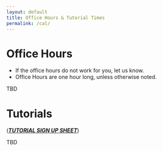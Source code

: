 ```yaml
---
layout: default
title: Office Hours & Tutorial Times
permalink: /cal/
---
```


# Office Hours

- If the office hours do not work for you, let us know.
- Office Hours are one hour long, unless otherwise noted.  

TBD

<!---
|Day|Time| Location|Instructor| 
|---|----|---------|----------|
|Mon|11am|Mudd 3532|Lisa|
|Mon|2:30pm|Mudd 3532|Kelly|
|Tue|11am|First floor lobby of Mudd|Lucy|
|Wed|4pm|Mudd 3532|Maria|
|Thu|11am|Mudd 3532|Wendy|
|Thu|12:30pm|First floor lobby of Mudd|Sydney|
-->


# Tutorials

([**_TUTORIAL SIGN UP SHEET_**](https://docs.google.com/spreadsheets/d/1tv3gYYHDtULlY7IvZPWZCx3A1lr_dCSsFWEizK5VWW8/edit?usp=sharing))  

TBD

<!---
|Day|Time|Location|Instructor|
|---|----|--------|----------|
|Mon|10am|Mudd 3532|Lisa|
|Tue|4pm|First floor lobby of Mudd|Maria|
|Tue|12pm|Frances Searle 1-441|Wendy|
|Wed|11am|First floor lobby of Mudd|Sydney|
|Wed|2:30pm|First floor lobby of Mudd|Kelly|
|Wed|6pm|Mudd 3532|Lucy|
|Thu|12pm|Mudd 3532|Wendy|
-->
